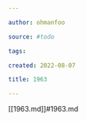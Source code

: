 ```yaml
---

author: ohmanfoo

source: #todo

tags: 

created: 2022-08-07

title: 1963

---
```

[[1963.md]]#1963.md